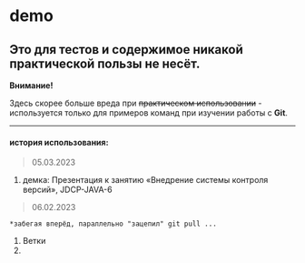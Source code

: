 # demo
## Это для тестов и содержимое никакой практической пользы не несёт.
**Внимание!** 

Здесь скорее больше вреда при ~~практическом использовании~~ - используется только для примеров команд при изучении работы с **Git**.
***
#### история использования:
> 05.03.2023
1. демка: Презентация к занятию «Внедрение системы контроля версий», JDCP-JAVA-6
> 06.02.2023

  `*забегая вперёд, параллельно "зацепил" git pull ...`
1. Ветки
2. 
